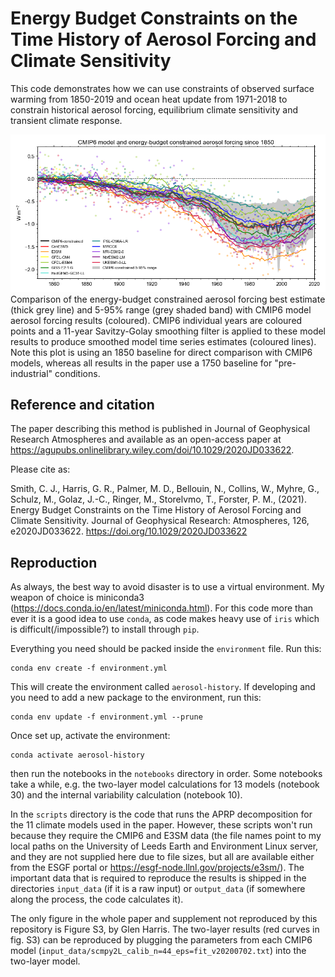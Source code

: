 # Energy Budget Constraints on the Time History of Aerosol Forcing and Climate Sensitivity
This code demonstrates how we can use constraints of observed surface warming from 1850-2019 and ocean heat update from 1971-2018 to constrain historical aerosol forcing, equilibrium climate sensitivity and transient climate response.

![Comparison of constrained aerosol forcing and CMIP6 models from 1850 to 2019](figures/models_v_constrained.png?raw=true)
Comparison of the energy-budget constrained aerosol forcing best estimate (thick grey line) and 5-95% range (grey shaded band) with CMIP6 model aerosol forcing results (coloured). CMIP6 individual years are coloured points and a 11-year Savitzy-Golay smoothing filter is applied to these model results to produce smoothed model time series estimates (coloured lines). Note this plot is using an 1850 baseline for direct comparison with CMIP6 models, whereas all results in the paper use a 1750 baseline for "pre-industrial" conditions.

## Reference and citation
The paper describing this method is published in Journal of Geophysical Research Atmospheres and available as an open-access paper at https://agupubs.onlinelibrary.wiley.com/doi/10.1029/2020JD033622.

Please cite as:

Smith, C. J., Harris, G. R., Palmer, M. D., Bellouin, N., Collins, W., Myhre, G., Schulz, M., Golaz, J.-C., Ringer, M., Storelvmo, T., Forster, P. M., (2021). Energy Budget Constraints on the Time History of Aerosol Forcing and Climate Sensitivity. Journal of Geophysical Research: Atmospheres, 126, e2020JD033622. https://doi.org/10.1029/2020JD033622

## Reproduction
As always, the best way to avoid disaster is to use a virtual environment. My weapon of choice is miniconda3 (https://docs.conda.io/en/latest/miniconda.html). For this code more than ever it is a good idea to use `conda`, as code makes heavy use of `iris` which is difficult(/impossible?) to install through `pip`.

Everything you need should be packed inside the `environment` file. Run this:

    conda env create -f environment.yml

This will create the environment called `aerosol-history`. If developing and you need to add a new package to the environment, run this:

    conda env update -f environment.yml --prune

Once set up, activate the environment:

    conda activate aerosol-history

then run the notebooks in the `notebooks` directory in order. Some notebooks take a while, e.g. the two-layer model calculations for 13 models (notebook 30) and the internal variability calculation (notebook 10).

In the `scripts` directory is the code that runs the APRP decomposition for the 11 climate models used in the paper. However, these scripts won't run because they require the CMIP6 and E3SM data (the file names point to my local paths on the University of Leeds Earth and Environment Linux server, and they are not supplied here due to file sizes, but all are available either from the ESGF portal or https://esgf-node.llnl.gov/projects/e3sm/). The important data that is required to reproduce the results is shipped in the directories `input_data` (if it is a raw input) or `output_data` (if somewhere along the process, the code calculates it).

The only figure in the whole paper and supplement not reproduced by this repository is Figure S3, by Glen Harris. The two-layer results (red curves in fig. S3) can be reproduced by plugging the parameters from each CMIP6 model (`input_data/scmpy2L_calib_n=44_eps=fit_v20200702.txt`) into the two-layer model.
